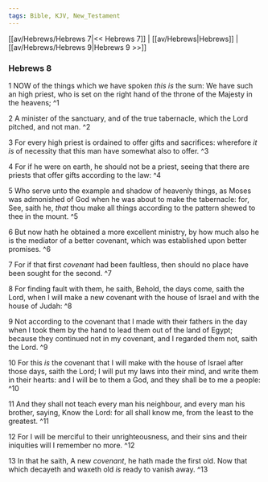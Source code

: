 ```yaml
---
tags: Bible, KJV, New_Testament
---
```


[[av/Hebrews/Hebrews 7|<< Hebrews 7]] | [[av/Hebrews|Hebrews]] | [[av/Hebrews/Hebrews 9|Hebrews 9 >>]]

### Hebrews 8

1 NOW of the things which we have spoken _this_ _is_ the sum: We have such an high priest, who is set on the right hand of the throne of the Majesty in the heavens; ^1

2 A minister of the sanctuary, and of the true tabernacle, which the Lord pitched, and not man. ^2

3 For every high priest is ordained to offer gifts and sacrifices: wherefore _it_ _is_ of necessity that this man have somewhat also to offer. ^3

4 For if he were on earth, he should not be a priest, seeing that there are priests that offer gifts according to the law: ^4

5 Who serve unto the example and shadow of heavenly things, as Moses was admonished of God when he was about to make the tabernacle: for, See, saith he, _that_ thou make all things according to the pattern shewed to thee in the mount. ^5

6 But now hath he obtained a more excellent ministry, by how much also he is the mediator of a better covenant, which was established upon better promises. ^6

7 For if that first _covenant_ had been faultless, then should no place have been sought for the second. ^7

8 For finding fault with them, he saith, Behold, the days come, saith the Lord, when I will make a new covenant with the house of Israel and with the house of Judah: ^8

9 Not according to the covenant that I made with their fathers in the day when I took them by the hand to lead them out of the land of Egypt; because they continued not in my covenant, and I regarded them not, saith the Lord. ^9

10 For this _is_ the covenant that I will make with the house of Israel after those days, saith the Lord; I will put my laws into their mind, and write them in their hearts: and I will be to them a God, and they shall be to me a people: ^10

11 And they shall not teach every man his neighbour, and every man his brother, saying, Know the Lord: for all shall know me, from the least to the greatest. ^11

12 For I will be merciful to their unrighteousness, and their sins and their iniquities will I remember no more. ^12

13 In that he saith, A new _covenant_, he hath made the first old. Now that which decayeth and waxeth old _is_ ready to vanish away. ^13
